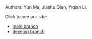 Authors: Yun Ma, Jiashu Qian, Yiqian Li.

Click to see our site: 
- [main branch](https://kanbasfinalproject-lmq.netlify.app)
- [develop branch](https://develop--kanbasfinalproject-lmq.netlify.app)